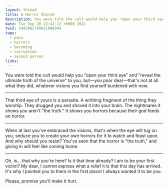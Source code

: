```yaml
---
layout: thread
title: A Horror Shared
description: You were told the cult would help you "open your third eye" and "reveal the ultimate truth of the universe" to you, but—you poor dear—that's not at all what they did, whatever visions you find yourself burdened with now.
date: Tue Sep 28 22:41:22 +0000 2021
twid: 1442982789821906944
tags:
  - pain
  - horrors
  - becoming
  - corruption
  - second person
links:
---
```

<article class="thread">
<section class="tweet">
<p>You were told the cult would help you "open your third eye" and "reveal the ultimate truth of the universe" to you, but—you poor dear—that's not at all what they did, whatever visions you find yourself burdened with now.</p>
</section>
<hr class="tweet_sep">
<section class="tweet">
<p>That third eye of yours is a parasite. A writhing fragment of the thing they worship. They drugged you and shoved it into your brain. The nightmares it shows you aren't "the truth." It shows you horrors because their god feeds on horror.</p>
</section>
<hr class="tweet_sep">
<section class="tweet">
<p>When at last you've embraced the visions, that's when the eye will tug on you, seduce you to create your own horrors for it to watch and feast upon. And why should you resist? You've seen that the horror is "the truth," and giving in will feel like coming home.</p>
</section>
<hr class="tweet_sep">
<section class="tweet">
<p>Oh, is... that why you're here? Is it that time already? I am to be your first victim? My dear, I cannot express what a relief it is that this day has arrived. It's why I pointed you to them in the first place! I always wanted it to be you.</p>
<p>Please, promise you'll make it hurt.</p>
</section>
</article>
